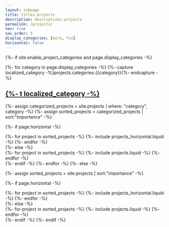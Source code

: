 ```yaml
---
layout: subpage
title: titles.projects
description: descriptions.projects
permalink: /projects/
nav: true
nav_order: 3
display_categories: [work, fun]
horizontal: false
---
```

<!--({%- assign proj_title_size = site.translations[site.lang].titles.projects | size -%})-->
<!--({%- assign proj_description_size = site.translations[site.lang].descriptions.projects | size -%})-->
<!-- pages/projects.md -->
<div class="projects">

<!--({%- if proj_title_size > 0 -%})-->

<!--(<h1>{%- t titles.projects -%}</h1>)-->
<!--({%- endif -%})-->
<!--({%- if proj_description_size > 0 -%})-->
<!--(<h5>{%- t descriptions.projects -%}</h5>)-->
<!--({%- endif -%})-->
{%- if site.enable_project_categories and page.display_categories -%}
  <!-- Display categorized projects -->
  {%- for category in page.display_categories -%}
  {%- capture localized_category -%}projects.categories.{{category}}{%- endcapture -%}
  <a id="{%- t localized_category -%}" href="#{%- t localized_category -%}">
    <h2 class="category">{%- t localized_category -%}</h2>
  </a>
  {%- assign categorized_projects = site.projects | where: "category", category -%}
  {%- assign sorted_projects = categorized_projects | sort:"importance" -%}
  <!-- Generate cards for each project -->
  {%- if page.horizontal -%}
  <div class="container">
    <div class="row row-cols-2">
    {%- for project in sorted_projects -%}
      {%- include projects_horizontal.liquid -%}
    {%- endfor -%}
    </div>
  </div>
  {%- else -%}
  <div class="grid">
    {%- for project in sorted_projects -%}
      {%- include projects.liquid -%}
    {%- endfor -%}
  </div>
  {%- endif -%}
  {%- endfor -%}
{%- else -%}
<!-- Display projects without categories -->

{%- assign sorted_projects = site.projects | sort:"importance" -%}
  <!-- Generate cards for each project -->
{%- if page.horizontal -%}
  <div class="container">
    <div class="row row-cols-2">
    {%- for project in sorted_projects -%}
      {%- include projects_horizontal.liquid -%}
    {%- endfor -%}
    </div>
  </div>
  {%- else -%}
  <div class="grid">
    {%- for project in sorted_projects -%}
      {%- include projects.liquid -%}
    {%- endfor -%}
  </div>
  {%- endif -%}
{%- endif -%}
</div>